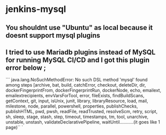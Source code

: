 # jenkins-mysql
## You shouldnt use "Ubuntu" as local because it doesnt support mysql plugins
## I tried to use Mariadb plugins instead of MySQL for running MySQL CI/CD and I got this plugin error below ;

``` java.lang.NoSuchMethodError: No such DSL method 'mysql' found among steps [archive, bat, build, catchError, checkout, deleteDir, dir, dockerFingerprintFrom, dockerFingerprintRun, dockerNode, echo, emailext, emailextrecipients, envVarsForTool, error, fileExists, findBuildScans, getContext, git, input, isUnix, junit, library, libraryResource, load, mail, milestone, node, parallel, powershell, properties, publishChecks, publishHTML, pwd, pwsh, readFile, readTrusted, resolveScm, retry, script, sh, sleep, stage, stash, step, timeout, timestamps, tm, tool, unarchive, unstable, unstash, validateDeclarativePipeline, waitUntil...........(it goes like 1 page)``
` 

